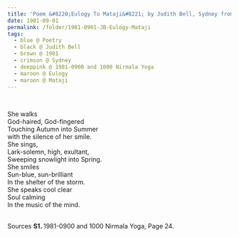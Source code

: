 ```yaml
---
title: 'Poem &#8220;Eulogy To Mataji&#8221; by Judith Bell, Sydney from 1981-0900 and 1000 Nirmala Yoga, Page 24'
date: 1981-09-01
permalink: /folder/1981-0901-JB-Eulogy-Mataji
tags:
  - blue @ Poetry
  - black @ Judith Bell
  - brown @ 1981
  - crimson @ Sydney
  - deeppink @ 1981-0900 and 1000 Nirmala Yoga
  - maroon @ Eulogy
  - maroon @ Mataji
---
```


<br>

<p>
She walks<br>
God-haired, God-fingered<br>
Touching Autumn into Summer<br>
with the silence of her smile.<br>
She sings,<br>
Lark-solemn, high, exultant,<br>
Sweeping snowlight into Spring.<br>
She smiles<br>
Sun-blue, sun-brilliant<br>
In the shelter of the storm.<br>
She speaks cool clear<br>
Soul calming<br>
In the music of the mind.<br>
</p>

<br>

<wave-list>
<list-title color="DarkSeaGreen" width="55">Sources</list-title>
  <list-item color="BlanchedAlmond"  width="280"><b>S1. </b> 1981-0900 and 1000 Nirmala Yoga, Page 24.</list-item>
</wave-list>